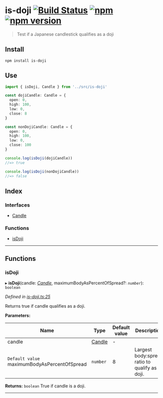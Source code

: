 
is-doji [![Build Status](https://travis-ci.org/EricCrosson/is-doji.svg?branch=master)](https://travis-ci.org/EricCrosson/is-doji) [![npm](https://img.shields.io/npm/dt/is-doji.svg)](https://www.npmjs.com/package/is-doji) [![npm version](https://img.shields.io/npm/v/is-doji.svg)](https://npmjs.org/package/is-doji)
==========================================================================================================================================================================================================================================================================================================================

> Test if a Japanese candlestick qualifies as a doji

Install
-------

```shell
npm install is-doji
```

Use
---

```typescript
import { isDoji, Candle } from '../src/is-doji'

const dojiCandle: Candle = {
  open: 0,
  high: 100,
  low: 0,
  close: 8
}

const nonDojiCandle: Candle = {
  open: 0,
  high: 100,
  low: 0,
  close: 100
}

console.log(isDoji(dojiCandle))
//=> true

console.log(isDoji(nonDojiCandle))
//=> false
```

## Index

### Interfaces

* [Candle](interfaces/candle.md)

### Functions

* [isDoji](#isdoji)

---

## Functions

<a id="isdoji"></a>

###  isDoji

▸ **isDoji**(candle: *[Candle](interfaces/candle.md)*, maximumBodyAsPercentOfSpread?: *`number`*): `boolean`

*Defined in [is-doji.ts:25](https://github.com/ericcrosson/is-doji/blob/0cbdadd/src/is-doji.ts#L25)*

Returns true if candle qualifies as a doji.

**Parameters:**

| Name | Type | Default value | Description |
| ------ | ------ | ------ | ------ |
| candle | [Candle](interfaces/candle.md) | - |
| `Default value` maximumBodyAsPercentOfSpread | `number` | 8 |  Largest body:spread ratio to qualify as a doji. |

**Returns:** `boolean`
True if candle is a doji.

___


